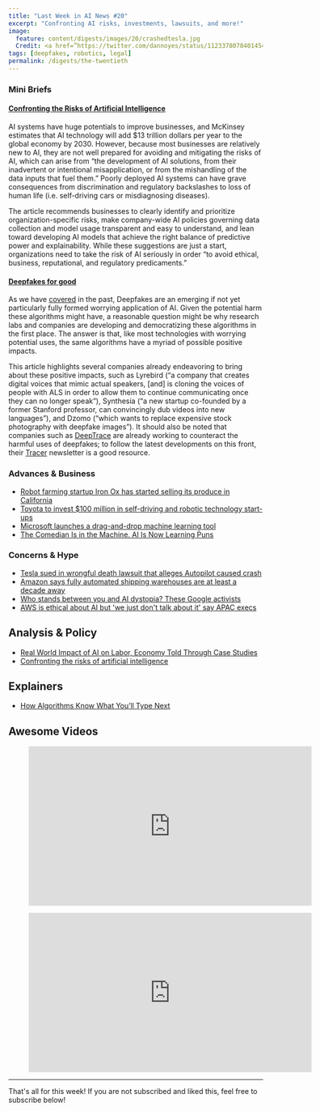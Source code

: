 ```yaml
---
title: "Last Week in AI News #20"
excerpt: "Confronting AI risks, investments, lawsuits, and more!"
image: 
  feature: content/digests/images/20/crashedtesla.jpg
  Credit: <a href=”https://twitter.com/dannoyes/status/1123378078401454080”>DanNoyes/Twitter</a>
tags: [deepfakes, robotics, legal]
permalink: /digests/the-twentieth
---
```

### Mini Briefs

#### [Confronting the Risks of Artificial Intelligence](https://www.mckinsey.com/business-functions/mckinsey-analytics/our-insights/confronting-the-risks-of-artificial-intelligence)

AI systems have huge potentials to improve businesses, and McKinsey estimates that AI technology will add $13 trillion dollars per year to the global economy by 2030. However, because most businesses are relatively new to AI, they are not well prepared for avoiding and mitigating the risks of AI, which can arise from “the development of AI solutions, from their inadvertent or intentional misapplication, or from the mishandling of the data inputs that fuel them.” Poorly deployed AI systems can have grave consequences from discrimination and regulatory backslashes to loss of human life (i.e. self-driving cars or misdiagnosing diseases). 

The article recommends businesses to clearly identify and prioritize organization-specific risks, make company-wide AI policies governing data collection and model usage transparent and easy to understand, and lean toward developing AI models that achieve the right balance of predictive power and explainability. While these suggestions are just a start, organizations need to take the risk of AI seriously in order “to avoid ethical, business, reputational, and regulatory predicaments.”

#### [Deepfakes for good](https://www.axios.com/newsletters/axios-future-ff6c3502-b75d-4bc2-bc14-ab51f5c69e49.html)

As we have [covered](https://www.skynettoday.com/briefs/deepfakes/) in the past, Deepfakes are an emerging if not yet particularly fully formed worrying application of AI. Given the potential harm these algorithms might have, a reasonable question might be why research labs and companies are developing and democratizing these algorithms in the first place. The answer is that, like most technologies with worrying potential uses, the same algorithms have a myriad of possible positive impacts. 

This article highlights several companies already endeavoring to bring about these positive impacts, such as Lyrebird (“a company that creates digital voices that mimic actual speakers, [and] is cloning the voices of people with ALS in order to allow them to continue communicating once they can no longer speak”), Synthesia (“a new startup co-founded by a former Stanford professor, can convincingly dub videos into new languages”), and Dzomo (“which wants to replace expensive stock photography with deepfake images”). It should also be noted that companies such as [DeepTrace](https://www.deeptracelabs.com/) are already working to counteract the harmful uses of deepfakes; to follow the latest developments on this front, their [Tracer](https://www.deeptracelabs.com/newsletter) newsletter is a good resource.

### Advances & Business

* [Robot farming startup Iron Ox has started selling its produce in California](https://www.theverge.com/2019/5/2/18526590/robot-farming-startup-iron-ox-california-leafy-green-bianchinis)
* [Toyota to invest $100 million in self-driving and robotic technology start-ups](https://www.cnbc.com/2019/05/02/toyota-to-invest-100-million-in-autonomous-driving-and-robotic-startups.html)
* [Microsoft launches a drag-and-drop machine learning tool](https://techcrunch.com/2019/05/02/microsoft-launches-a-drag-and-drop-machine-learning-tool-and-hosted-jupyter-notebooks/)
* [The Comedian Is in the Machine. AI Is Now Learning Puns](https://www.wired.com/story/comedian-machine-ai-learning-puns/)

### Concerns & Hype

* [Tesla sued in wrongful death lawsuit that alleges Autopilot caused crash](https://techcrunch.com/2019/05/01/tesla-sued-in-wrongful-death-lawsuit-that-alleges-autopilot-caused-crash/)
* [Amazon says fully automated shipping warehouses are at least a decade away](https://www.theverge.com/2019/5/1/18526092/amazon-warehouse-robotics-automation-ai-10-years-away)
* [Who stands between you and AI dystopia? These Google activists](https://www.theguardian.com/commentisfree/2019/may/03/ai-dystopia-google-activists)
* [AWS is ethical about AI but 'we just don't talk about it' say APAC execs](https://www.computerworld.com.au/article/661203/aws-ethical-about-ai-we-just-don-t-talk-about-it-say-apac-execs/)

## Analysis & Policy

* [Real World Impact of AI on Labor, Economy Told Through Case Studies](https://www.aitrends.com/ai-adoption/real-world-impact-of-ai-on-labor-economy-told-through-case-studies/)
* [ Confronting the risks of artificial intelligence](https://www.mckinsey.com/business-functions/mckinsey-analytics/our-insights/confronting-the-risks-of-artificial-intelligence)

## Explainers

* [How Algorithms Know What You’ll Type Next](https://pudding.cool/2019/04/text-prediction/)

## Awesome Videos

<figure>
<iframe width="560" height="315" src="https://www.youtube.com/embed/rrFwIShaSd8" frameborder="0" allow="accelerometer; autoplay; encrypted-media; gyroscope; picture-in-picture" allowfullscreen></iframe>
</figure>

<figure>
<iframe width="560" height="315" src="https://www.youtube.com/embed/b9TfkgH0Xzw" frameborder="0" allow="accelerometer; autoplay; encrypted-media; gyroscope; picture-in-picture" allowfullscreen></iframe>
</figure>

<hr>

That's all for this week! If you are not subscribed and liked this, feel free to subscribe below!












